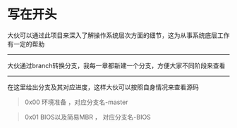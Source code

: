 # 写在开头
   
大伙可以通过此项目来深入了解操作系统层次方面的细节，这为从事系统底层工作有一定的帮助

---
   
大伙通过branch转换分支，我每一章都新建一个分支，方便大家不同阶段来查看

---
   
在这里给出分支及其对应进度，这样大伙可以按照自身情况来查看源码
> 0x00 环境准备 ，对应分支名-master
   
> 0x01 BIOS以及简易MBR ， 对应分支名-BIOS
